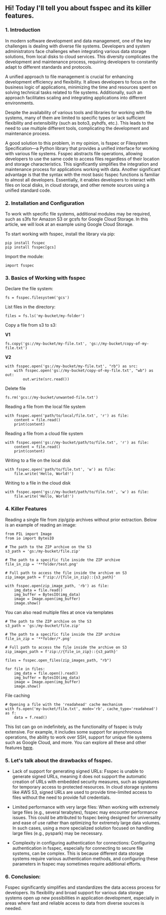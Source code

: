 ## Hi! Today I'll tell you about fsspec and its killer features.

### **1. Introduction**
In modern software development and data management, one of the key challenges is dealing with diverse file systems. Developers and system administrators face challenges when integrating various data storage solutions, from local disks to cloud services. This diversity complicates the development and maintenance process, requiring developers to constantly adapt to different standards and protocols.

A unified approach to file management is crucial for enhancing development efficiency and flexibility. It allows developers to focus on the business logic of applications, minimizing the time and resources spent on solving technical tasks related to file systems. Additionally, such an approach facilitates scaling and integrating applications into different environments.

Despite the availability of various tools and libraries for working with file systems, many of them are limited to specific types or lack sufficient flexibility and extensibility (such as boto3, pyhdfs, etc.). This leads to the need to use multiple different tools, complicating the development and maintenance process.

A good solution to this problem, in my opinion, is fsspec or Filesystem Specification—a Python library that provides a unified interface for working with various file systems. Fsspec abstracts file operations, allowing developers to use the same code to access files regardless of their location and storage characteristics. This significantly simplifies the integration and maintenance process for applications working with data. Another significant advantage is that the syntax with the most basic fsspec functions is familiar to almost all developers. Essentially, it enables developers to interact with files on local disks, in cloud storage, and other remote sources using a unified standard code. 


### **2. Installation and Configuration**

To work with specific file systems, additional modules may be required, such as s3fs for Amazon S3 or gcsfs for Google Cloud Storage. In this article, we will look at an example using Google Cloud Storage.

To start working with fsspec, install the library via pip:
```
pip install fsspec
pip install fsspec[gcs]
```
Import the module:
```
import fsspec
```
### **3. Basics of Working with fsspec**

Declare the file system:
```
fs = fsspec.filesystem('gcs')
```
List files in the directory:
```
files = fs.ls('my-bucket/my-folder')
```
Copy a file from s3 to s3:

**V1**
```
fs.copy('gs://my-bucket/my-file.txt', 'gs://my-bucket/copy-of-my-file.txt')
```
**V2**
```
with fsspec.open('gs://my-bucket/my-file.txt', "rb") as src:
    with fsspec.open('gs://my-bucket/copy-of-my-file.txt', "wb") as out:
        out.write(src.read())
```

Delete file
```
fs.rm('gcs://my-bucket/unwanted-file.txt')
```
Reading a file from the local file system
```
with fsspec.open('path/to/local/file.txt', 'r') as file:
    content = file.read()
    print(content)
```
Reading a file from a cloud file system
```
with fsspec.open('gs://my-bucket/path/to/file.txt', 'r') as file:
    content = file.read()
    print(content)
```
Writing to a file on the local disk
```
with fsspec.open('path/to/file.txt', 'w') as file:
    file.write('Hello, World!')
```
Writing to a file in the cloud disk
```
with fsspec.open('gs://my-bucket/path/to/file.txt', 'w') as file:
    file.write('Hello, World!')
```
### **4. Killer Features**

Reading a single file from zip/gzip archives without prior extraction. Below is an example of reading an image:
```
from PIL import Image
from io import BytesIO

# The path to the ZIP archive on the S3
s3_path = 'gs:/my-bucket/file.zip'

# The path to a specific file inside the ZIP archive
file_in_zip = '**folder/test.png'

# Full path to access the file inside the archive on S3
zip_image_path = f'zip://{file_in_zip}::{s3_path}'

with fsspec.open(zip_image_path, 'rb') as file:
    img_data = file.read()
    img_buffer = BytesIO(img_data)
    image = Image.open(img_buffer)
    image.show()
```
You can also read multiple files at once via templates
```
# The path to the ZIP archive on the S3
s3_path = 'gs:/my-bucket/file.zip'

# The path to a specific file inside the ZIP archive
file_in_zip = '**folder/*.png'

# Full path to access the file inside the archive on S3
zip_images_path = f'zip://{file_in_zip}::{s3_path}'

files = fsspec.open_files(zip_images_path, "rb")

for file in files:
    img_data = file.open().read()
    img_buffer = BytesIO(img_data)
    image = Image.open(img_buffer)
    image.show() 
```
File caching
```
# Opening a file with the 'readahead' cache mechanism
with fs.open('my-bucket/file.txt', mode='rb', cache_type='readahead') as f:
    data = f.read()
```
This list can go on indefinitely, as the functionality of fsspec is truly extensive. For example, it includes some support for asynchronous operations, the ability to work over SSH, support for unique file systems such as Google Cloud, and more. You can explore all these and other features [here](https://filesystem-spec.readthedocs.io/en/stable/features.html).

### 5. Let's talk about the drawbacks of fsspec.
   - Lack of support for generating signed URLs: Fsspec is unable to generate signed URLs, meaning it does not support the automatic creation of URLs with embedded security measures, such as signatures for temporary access to protected resources. In cloud storage systems like AWS S3, signed URLs are used to provide time-limited access to files without the need to provide full credentials.

   - Limited performance with very large files: When working with extremely large files (e.g., several terabytes), fsspec may encounter performance issues. This could be attributed to fsspec being designed for universality and ease of use rather than optimizing for extremely large data volumes. In such cases, using a more specialized solution focused on handling large files (e.g., pyspark) may be necessary.

   - Complexity in configuring authentication for connections: Configuring authentication in fsspec, especially for connecting to secure file systems, can be complex. This is because different data storage systems require various authentication methods, and configuring these parameters in fsspec may sometimes require additional efforts.

### 6. Conclusion:
   Fsspec significantly simplifies and standardizes the data access process for developers. Its flexibility and broad support for various data storage systems open up new possibilities in application development, especially in areas where fast and reliable access to data from diverse sources is needed.
